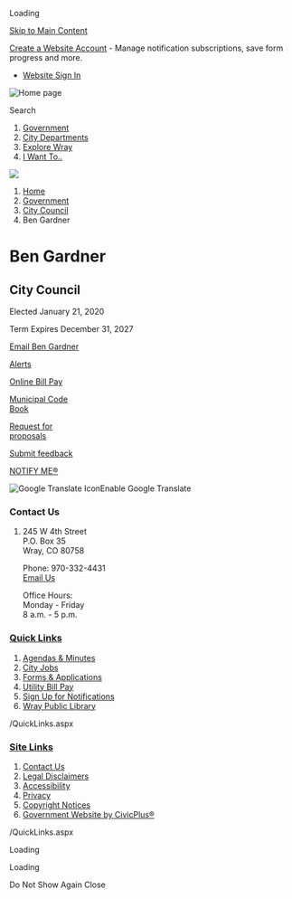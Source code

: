 Loading

[Skip to Main Content](https://co-wray.civicplus.com/230/Ben-Gardner/)

[Create a Website Account](https://co-wray.civicplus.com/MyAccount/ProfileCreate) - Manage notification subscriptions, save form progress and more.   

- [Website Sign In](https://co-wray.civicplus.com/MyAccount)

![Home page](https://co-wray.civicplus.com/ImageRepository/Document?documentID=1736)

Search

1. [Government](https://co-wray.civicplus.com/27/Government)
2. [City Departments](https://co-wray.civicplus.com/101/City-Departments)
3. [Explore Wray](https://co-wray.civicplus.com/31/Explore-Wray)
4. [I Want To..](https://co-wray.civicplus.com/9/I-Want-To)

<!--THE END-->

![](https://co-wray.civicplus.com/ImageRepository/Document?documentID=1778)

1. [Home](https://co-wray.civicplus.com)
2. [Government](https://co-wray.civicplus.com/27/Government)
3. [City Council](https://co-wray.civicplus.com/148/City-Council)
4. Ben Gardner

# Ben Gardner

## City Council

Elected January 21, 2020

Term Expires December 31, 2027

[Email Ben Gardner](mailto:bgardner@cityofwray.org)

[Alerts](https://co-wray.civicplus.com/alertcenter)

[Online Bill Pay](https://www.cityofwray.org/358/Pay-My-Bill-Online)

[Municipal Code  
Book](https://library.municode.com/co/wray/codes/code_of_ordinances)

[Request for  
proposals](https://co-wray.civicplus.com/166/Requests-for-Proposals)

[Submit feedback](https://co-wray.civicplus.com/FormCenter/City-Hall-7/Submit-Feedback-51)

[NOTIFY ME®](https://co-wray.civicplus.com/list.aspx)

![Google Translate Icon](https://co-wray.civicplus.com/Assets/Images/GoogleTranslate.gif)Enable Google Translate

### Contact Us

1. 245 W 4th Street  
   P.O. Box 35  
   Wray, CO 80758
   
   Phone: 970-332-4431  
   [Email Us](https://co-wray.civicplus.com)
   
   Office Hours:  
   Monday - Friday  
   8 a.m. - 5 p.m.

### [Quick Links](https://co-wray.civicplus.com/QuickLinks.aspx?CID=29)

1. [Agendas &amp; Minutes](https://co-wray.civicplus.com/agendacenter)
2. [City Jobs](https://co-wray.civicplus.com/Jobs.aspx)
3. [Forms &amp; Applications](https://co-wray.civicplus.com/163/City-Forms)
4. [Utility Bill Pay](https://xpressbillpay.com/)
5. [Sign Up for Notifications](https://co-wray.civicplus.com/list.aspx)
6. [Wray Public Library](https://co-wray.civicplus.com/161/Wray-Public-Library)

/QuickLinks.aspx

### [Site Links](https://co-wray.civicplus.com/QuickLinks.aspx?CID=31)

1. [Contact Us](https://co-wray.civicplus.com/directory.aspx)
2. [Legal Disclaimers](https://www.cityofwray.org/382/Legal-Disclaimers)
3. [Accessibility](https://co-wray.civicplus.com/accessibility)
4. [Privacy](https://www.cityofwray.org/387/Privacy)
5. [Copyright Notices](https://co-wray.civicplus.com/site/copyright)
6. [Government Website by CivicPlus®](https://www.civicplus.com)

/QuickLinks.aspx

Loading

Loading

Do Not Show Again Close